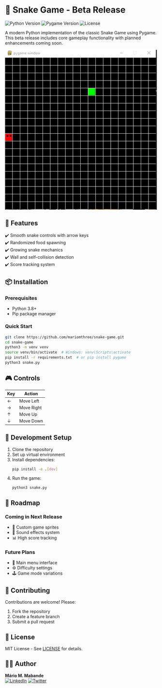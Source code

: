 # 🐍 Snake Game - Beta Release

![Python Version](https://img.shields.io/badge/python-3.8%2B-blue)
![Pygame Version](https://img.shields.io/badge/pygame-2.5%2B-orange)
![License](https://img.shields.io/badge/license-MIT-green)

A modern Python implementation of the classic Snake Game using Pygame. This beta release includes core gameplay functionality with planned enhancements coming soon.

![Gameplay Demo](init-game.gif)

## 🚀 Features

✔️ Smooth snake controls with arrow keys  
✔️ Randomized food spawning  
✔️ Growing snake mechanics  
✔️ Wall and self-collision detection  
✔️ Score tracking system  

## 📦 Installation

### Prerequisites
- Python 3.8+
- Pip package manager

### Quick Start
```bash
git clone https://github.com/mariomthree/snake-game.git
cd snake-game
python3 -m venv venv
source venv/bin/activate  # Windows: venv\Scripts\activate
pip install -r requirements.txt  # or pip install pygame
python3 snake.py
```

## 🎮 Controls
| Key | Action |
|-----|--------|
| ← | Move Left |
| → | Move Right |
| ↑ | Move Up |
| ↓ | Move Down |

## 🔧 Development Setup

1. Clone the repository
2. Set up virtual environment
3. Install dependencies:
   ```bash
   pip install -e .[dev]
   ```
4. Run the game:
   ```bash
   python3 snake.py
   ```

## 📅 Roadmap

### Coming in Next Release
- 🎨 Custom game sprites
- 🎵 Sound effects system
- 📊 High score tracking

### Future Plans
- 🌟 Main menu interface
- ⚙️ Difficulty settings
- 🕹️ Game mode variations

## 🤝 Contributing

Contributions are welcome! Please:
1. Fork the repository
2. Create a feature branch
3. Submit a pull request

## 📜 License

MIT License - See [LICENSE](LICENSE) for details.

## 👨‍💻 Author

**Mário M. Mabande**  
[![LinkedIn](https://img.shields.io/badge/LinkedIn-0077B5?style=flat&logo=linkedin&logoColor=white)](https://www.linkedin.com/in/mariomthree/)
[![Twitter](https://img.shields.io/badge/Twitter-1DA1F2?style=flat&logo=twitter&logoColor=white)](https://twitter.com/mariomthree)

